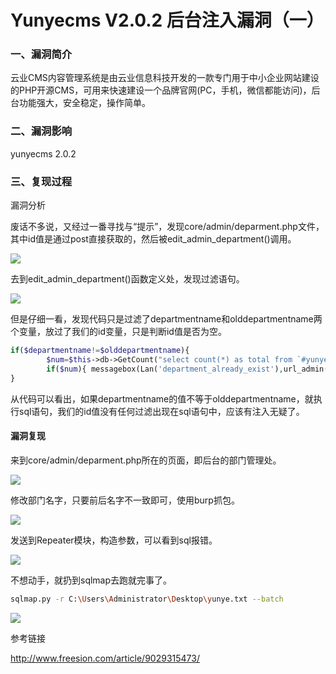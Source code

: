 # Yunyecms V2.0.2 后台注入漏洞（一）

### 一、漏洞简介

云业CMS内容管理系统是由云业信息科技开发的一款专门用于中小企业网站建设的PHP开源CMS，可用来快速建设一个品牌官网(PC，手机，微信都能访问)，后台功能强大，安全稳定，操作简单。

### 二、漏洞影响

yunyecms 2.0.2

### 三、复现过程

漏洞分析

废话不多说，又经过一番寻找与“提示”，发现core/admin/deparment.php文件，其中id值是通过post直接获取的，然后被edit_admin_department()调用。

![](images/15896455138097.png)


去到edit_admin_department()函数定义处，发现过滤语句。

![](images/15896455237113.png)


但是仔细一看，发现代码只是过滤了departmentname和olddepartmentname两个变量，放过了我们的id变量，只是判断id值是否为空。


```php
if($departmentname!=$olddepartmentname){
        $num=$this->db->GetCount("select count(*) as total from `#yunyecms_department` where departmentname='$departmentname' and departmentid<>$id limit 1");
        if($num){ messagebox(Lan('department_already_exist'),url_admin('department_add','','',$this->hashurl['usvg']),"warn");  }
}
```

从代码可以看出，如果departmentname的值不等于olddepartmentname，就执行sql语句，我们的id值没有任何过滤出现在sql语句中，应该有注入无疑了。

#### 漏洞复现

来到core/admin/deparment.php所在的页面，即后台的部门管理处。

![](images/15896455488329.png)


修改部门名字，只要前后名字不一致即可，使用burp抓包。

![](images/15896455568140.png)


发送到Repeater模块，构造参数，可以看到sql报错。

![](images/15896455648016.png)


不想动手，就扔到sqlmap去跑就完事了。


```bash
sqlmap.py -r C:\Users\Administrator\Desktop\yunye.txt --batch
```

![](images/15896455778922.png)


参考链接

http://www.freesion.com/article/9029315473/